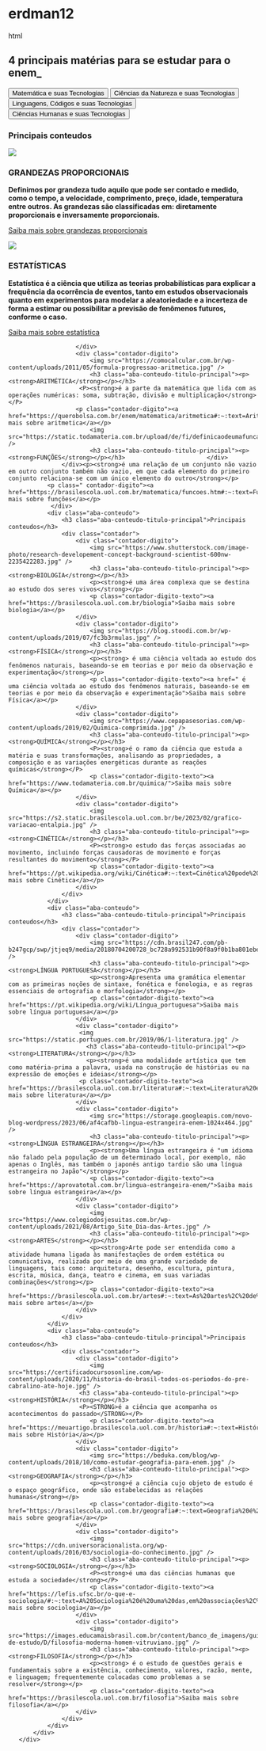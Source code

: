 # erdman12

html
<!DOCTYPE html>
<html lang="pt-br">








<head>
   <meta charset="UTF-8">
   <meta name="viewport" content="width=device-width, initial-scale=1.0">
   <title>Meus objetivos do ano</title>
   <link rel="stylesheet" href="style.css">
</head>








<body>
   <section class="conteudo-principal">
       <h2 class="titulo-principal">4 principais matérias para se estudar para o enem<span>_</span></h2>
       <div class="conteudo">
           <div class="botoes">
               <button class="botao ativo">Matemática e suas Tecnologias</button>
               <button class="botao">Ciências da Natureza e suas Tecnologias</button>
               <button class="botao">Linguagens, Códigos e suas Tecnologias</button>
               <button class="botao">Ciências Humanas e suas Tecnologias</button>
           </div>
           <div class="abas-textos">
               <div class="aba-conteudo ativo">
                   <h3 class="aba-conteudo-titulo-principal">Principais conteudos</h3>
                   <div class="contador">
                       <div class="contador-digito">
                           <img src="https://static.todamateria.com.br/upload/gr/an/grandezas-diretamente-e-inversamente-proporcionais-og.jpg?class=ogImageWide"/>
                           <h3 class="aba-conteudo-titulo-principal"><p><strong>GRANDEZAS PROPORCIONAIS</strong></p></h3>
                           <p><strong>Definimos por grandeza tudo aquilo que pode ser contado e medido, como o tempo, a velocidade, comprimento, preço, idade, temperatura entre outros. As grandezas são classificadas em: diretamente proporcionais e inversamente proporcionais.</strong></p>
                           <p class="contador-digito-texto"><a href="https://www.todamateria.com.br/grandezas-proporcionais-grandezas-diretamente-inversamente-proporcionais/">Saiba mais sobre grandezas proporcionais</a></p>
                       </div>
                       <div class="contador-digito">
                           <img src="https://encrypted-tbn0.gstatic.com/images?q=tbn:ANd9GcR2kyQFLS8Cl3kDWCQFbpbOIt2W6KT79ZCL8Q&usqp=CAU" />
                           <h3 class="aba-conteudo-titulo-principal"><p><strong>ESTATÍSTICAS</strong></p></h3>
                           <p><strong>Estatística é a ciência que utiliza as teorias probabilísticas para explicar a frequência da ocorrência de eventos, tanto em estudos observacionais quanto em experimentos para modelar a aleatoriedade e a incerteza de forma a estimar ou possibilitar a previsão de fenômenos futuros, conforme o caso.</strong></P>
                           <p class="contador-digito-texto"><a href="https://brasilescola.uol.com.br/matematica/estatistica-2.htm">Saiba mais sobre estatística</a></p>




                       </div>
                       <div class="contador-digito">
                           <img src="https://comocalcular.com.br/wp-content/uploads/2011/05/formula-progressao-aritmetica.jpg" />
                           <h3 class="aba-conteudo-titulo-principal"><p><strong>ARITMÉTICA</strong></p></h3>
                        <P><strong>é a parte da matemática que lida com as operações numéricas: soma, subtração, divisão e multiplicação</strong></P>                            
                       <p class="contador-digito"><a href="https://querobolsa.com.br/enem/matematica/aritmetica#:~:text=Aritmética%20é%20a%20parte%20da,essas%20quatro%20operações%20matemáticas%20citadas.">Saiba mais sobre aritmetica</a></p>
                           <img src="https://static.todamateria.com.br/upload/de/fi/definicaodeumafuncao.jpg" />
                           <h3 class="aba-conteudo-titulo-principal"><p><strong>FUNÇÕES</strong></p></h3>                       </div>
                   </div><p><strong>é uma relação de um conjunto não vazio em outro conjunto também não vazio, em que cada elemento do primeiro conjunto relaciona-se com um único elemento do outro</strong></p>  
               <p class=" contador-digito"><a href="https://brasilescola.uol.com.br/matematica/funcoes.htm#:~:text=Função%20é%20uma%20relação%20de,relacionamos%20uma%20ou%20mais%20grandezas.">Saiba mais sobre funções</a></p>
                </div>
               <div class="aba-conteudo">
                   <h3 class="aba-conteudo-titulo-principal">Principais conteudos</h3>
                   <div class="contador">
                       <div class="contador-digito">
                           <img src="https://www.shutterstock.com/image-photo/research-developement-concept-background-scientist-600nw-2235422283.jpg" />
                           <h3 class="aba-conteudo-titulo-principal"><p><strong>BIOLOGIA</strong></p></h3>
                           <p><strong>é uma área complexa que se destina ao estudo dos seres vivos</strong></p>
                           <p class="contador-digito-texto"><a href="https://brasilescola.uol.com.br/biologia">Saiba mais sobre biologia</a></p>
                       </div>
                       <div class="contador-digito">
                           <img src="https://blog.stoodi.com.br/wp-content/uploads/2019/07/fc3b3rmulas.jpg" />
                           <h3 class="aba-conteudo-titulo-principal"><p><strong>FÍSICA</strong></p></h3>
                           <p><strong> é uma ciência voltada ao estudo dos fenômenos naturais, baseando-se em teorias e por meio da observação e experimentação</strong></p>
                           <p class="contador-digito-texto"><a href=" é uma ciência voltada ao estudo dos fenômenos naturais, baseando-se em teorias e por meio da observação e experimentação">Saiba mais sobre Física</a></p>
                       </div>
                       <div class="contador-digito">
                           <img src="https://www.cepapasesorias.com/wp-content/uploads/2019/02/Quimica-comprimida.jpg" />
                           <h3 class="aba-conteudo-titulo-principal"><p><strong>QUÍMICA</strong></p></h3>
                           <P><strong>é o ramo da ciência que estuda a matéria e suas transformações, analisando as propriedades, a composição e as variações energéticas durante as reações químicas</strong></P>
                           <p class="contador-digito-texto"><a href="https://www.todamateria.com.br/quimica/">Saiba mais sobre Química</a></p>
                       </div>
                       <div class="contador-digito">
                           <img src="https://s2.static.brasilescola.uol.com.br/be/2023/02/grafico-variacao-entalpia.jpg" />
                           <h3 class="aba-conteudo-titulo-principal"><p><strong>CINÉTICA</strong></p></h3>
                           <P><strong>o estudo das forças associadas ao movimento, incluindo forças causadoras de movimento e forças resultantes do movimento</strong></P>
                           <p class="contador-digito-texto"><a href="https://pt.wikipedia.org/wiki/Cinética#:~:text=Cinética%20pode%20se%20referir%20a,peça%20musical%20deve%20ser%20executada">Saiba mais sobre Cinética</a></p>
                       </div>
                   </div>
               </div>
               <div class="aba-conteudo">
                   <h3 class="aba-conteudo-titulo-principal">Principais conteudos</h3>
                   <div class="contador">
                       <div class="contador-digito">
                           <img src="https://cdn.brasil247.com/pb-b247gcp/swp/jtjeq9/media/20180704200728_bc728a992531b90f8a9f0b1ba801ebe181c34800058fbcb9adbf3353555a5734.jpeg" />
                           <h3 class="aba-conteudo-titulo-principal"><p><strong>LÍNGUA PORTUGUESA</strong></p></h3>
                           <p><strong>Apresenta uma gramática elementar com as primeiras noções de sintaxe, fonética e fonologia, e as regras essenciais de ortografia e morfologia</strong></p>
                           <p class="contador-digito-texto"><a href="https://pt.wikipedia.org/wiki/Língua_portuguesa">Saiba mais sobre língua portuguesa</a></p>
                       </div>
                       <div class="contador-digito">
                        <img src="https://static.portugues.com.br/2019/06/1-literatura.jpg" />
                          <h3 class="aba-conteudo-titulo-principal"><p><strong>LITERATURA</strong></p></h3>
                          <p><strong>é uma modalidade artística que tem como matéria-prima a palavra, usada na construção de histórias ou na expressão de emoções e ideias</strong></p>
                        <p class="contador-digito-texto"><a href="https://brasilescola.uol.com.br/literatura#:~:text=Literatura%20é%20uma%20modalidade%20artística,possui%20caráter%20subjetivo%20e%20conotativo.">Saiba mais sobre literatura</a></p>
                       </div>
                       <div class="contador-digito">
                           <img src="https://storage.googleapis.com/novo-blog-wordpress/2023/06/af4cafbb-lingua-estrangeira-enem-1024x464.jpg" />
                           <h3 class="aba-conteudo-titulo-principal"><p><strong>LÍNGUA ESTRANGEIRA</strong></p></h3>
                           <p><strong>Uma língua estrangeira é "um idioma não falado pela população de um determinado local, por exemplo, não apenas o Inglês, mas também o japonês antigo tardio são uma língua estrangeira no Japão"</strong></p>
                           <p class="contador-digito-texto"><a href="https://aprovatotal.com.br/lingua-estrangeira-enem/">Saiba mais sobre língua estrangeira</a></p>
                       </div>
                       <div class="contador-digito">
                           <img src="https://www.colegiodosjesuitas.com.br/wp-content/uploads/2021/08/Artigo_Site_Dia-das-Artes.jpg" />
                           <h3 class="aba-conteudo-titulo-principal"><p><strong>ARTES</strong></p></h3>
                           <p><strong>Arte pode ser entendida como a atividade humana ligada às manifestações de ordem estética ou comunicativa, realizada por meio de uma grande variedade de linguagens, tais como: arquitetura, desenho, escultura, pintura, escrita, música, dança, teatro e cinema, em suas variadas combinações</strong></p>
                           <p class="contador-digito-texto"><a href="https://brasilescola.uol.com.br/artes#:~:text=As%20artes%2C%20de%20um%20modo,desde%20a%20idade%20mais%20remota.">Saiba mais sobre artes</a></p>
                       </div>
                   </div>
               </div>
               <div class="aba-conteudo">
                   <h3 class="aba-conteudo-titulo-principal">Principais conteudos</h3>
                   <div class="contador">
                       <div class="contador-digito">
                           <img src="https://certificadocursosonline.com/wp-content/uploads/2020/11/historia-do-brasil-todos-os-periodos-do-pre-cabralino-ate-hoje.jpg" />
                        <h3 class="aba-conteudo-titulo-principal"><p><strong>HISTÓRIA</strong></p></h3>
                        <P><STRONG>é a ciência que acompanha os acontecimentos do passado</STRONG></P>
                           <p class="contador-digito-texto"><a href="https://meuartigo.brasilescola.uol.com.br/historia#:~:text=História%20é%20a%20ciência%20que,no%20tempo%20e%20no%20espaço.">Saiba mais sobre História</a></p>
                       </div>
                       <div class="contador-digito">
                           <img src="https://beduka.com/blog/wp-content/uploads/2018/10/como-estudar-geografia-para-enem.jpg" />
                           <h3 class="aba-conteudo-titulo-principal"><p><strong>GEOGRAFIA</strong></p></h3>
                           <p><strong>é a ciência cujo objeto de estudo é o espaço geográfico, onde são estabelecidas as relações humanas</strong></p>
                           <p class="contador-digito-texto"><a href="https://brasilescola.uol.com.br/geografia#:~:text=Geografia%20é%20a%20ciência%20cujo,o%20meio%20em%20são%20estabelecidas.">Saiba mais sobre geografia</a></p>
                       </div>
                       <div class="contador-digito">
                           <img src="https://cdn.universoracionalista.org/wp-content/uploads/2016/03/sociologia-do-conhecimento.jpg" />
                           <h3 class="aba-conteudo-titulo-principal"><p><strong>SOCIOLOGIA</strong></p></h3>
                           <P><strong>é uma das ciências humanas que estuda a sociedade</strong></P>
                           <p class="contador-digito-texto"><a href="https://lefis.ufsc.br/o-que-e-sociologia/#:~:text=A%20Sociologia%20é%20uma%20das,em%20associações%2C%20grupos%20e%20instituições.">Saiba mais sobre sociologia</a></p>
                       </div>
                       <div class="contador-digito">
                           <img src="https://images.educamaisbrasil.com.br/content/banco_de_imagens/guia-de-estudo/D/filosofia-moderna-homem-vitruviano.jpg" />
                           <h3 class="aba-conteudo-titulo-principal"><p><strong>FILOSOFIA</strong></p></h3>
                           <p><strong> é o estudo de questões gerais e fundamentais sobre a existência, conhecimento, valores, razão, mente, e linguagem; frequentemente colocadas como problemas a se resolver</strong></p>
                           <p class="contador-digito-texto"><a href="https://brasilescola.uol.com.br/filosofia">Saiba mais sobre filosofia</a></p>
                       </div>
                   </div>
               </div>
           </div>
       </div>
   </section>
   <script src="main.js"></script>
</body>




